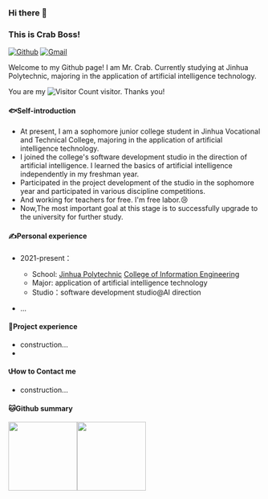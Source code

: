 ### Hi there 👋 
### This is Crab Boss!

<!-- https://shields.io/ -->
[![Github](https://img.shields.io/badge/-Github-000?style=flat&logo=Github&logoColor=white)](https://github.com/CrabBoss-lab)
[![Gmail](https://img.shields.io/badge/-Gmail-c14438?style=flat&logo=Gmail&logoColor=white)](im.junyu.yu@gmail.com)


Welcome to my Github page! I am Mr. Crab. Currently studying at Jinhua Polytechnic, majoring in the application of artificial intelligence technology.

You are my ![Visitor Count](https://profile-counter.glitch.me/CrabBoss-lab/count.svg) visitor. Thanks you!

#### 🐟Self-introduction

- At present, I am a sophomore junior college student in Jinhua Vocational and Technical College, majoring in the application of artificial intelligence technology. 
- I joined the college's software development studio in the direction of artificial intelligence. I learned the basics of artificial intelligence independently in my freshman year.
- Participated in the project development of the studio in the sophomore year and participated in various discipline competitions.
- And working for teachers for free. I'm free labor.😢
- Now,The most important goal at this stage is to successfully upgrade to the university for further study.

#### ✍Personal experience

- 2021-present：
  - School: [Jinhua Polytechnic](https://www.jhc.cn/main.htm) [College of Information Engineering](https://info.jhc.cn/main.htm) 
  - Major: application of artificial intelligence technology 
  - Studio：software development studio@AI direction

- ...



#### 👷Project experience

- construction...
- 


#### 📞How to Contact me

- construction...


#### 🐱Github summary
<!-- 参考程序员鱼皮的github中的样式 -->
<!-- <img align="" height="137px" src="https://github-readme-stats.vercel.app/api?username=liyupi&hide_title=true&hide_border=true&show_icons=true&include_all_commits=true&line_height=21&bg_color=0,EC6C6C,FFD479,FFFC79,73FA79&theme=graywhite&locale=cn" /><img align="" height="137px" src="https://github-readme-stats.vercel.app/api/top-langs/?username=liyupi&hide_title=true&hide_border=true&layout=compact&bg_color=0,73FA79,73FDFF,D783FF&theme=graywhite&locale=cn" /> -->

<!-- ![CrabBoss's GitHub stats](https://github-readme-stats.vercel.app/api?username=CrabBoss-lab&show_icons=true&theme=tokyonight)
![Top Langs](https://github-readme-stats.vercel.app/api/top-langs/?username=CrabBoss-lab&layout=compact&theme=tokyonight) -->

 
<img align="" height="137px" src="https://github-readme-stats.vercel.app/api?username=CrabBoss-lab&hide_title=true&hide_border=true&show_icons=true&line_height=21&bg_color=0,EC6C6C,FFD479,FFFC79,73FA79&theme=graywhite&locale=en" /><img align="" height="137px" src="https://github-readme-stats.vercel.app/api/top-langs/?username=CrabBoss-lab&hide_title=true&hide_border=true&layout=compact&bg_color=0,73FA79,73FDFF,D783FF&theme=graywhite&locale=en" />
